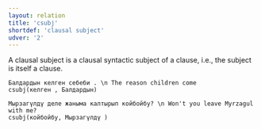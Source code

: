 ```yaml
---
layout: relation
title: 'csubj'
shortdef: 'clausal subject'
udver: '2'
---
```


A clausal subject is a clausal syntactic subject of a clause,
i.e., the subject is itself a clause.

~~~ sdparse
Балдардын келген себеби . \n The reason children come
csubj(келген , Балдардын)
~~~

~~~ sdparse
Мырзагүлдү деле жаныма калтырып койбойбу? \n Won't you leave Myrzagul with me?
csubj(койбойбу, Мырзагүлдү )
~~~

<!-- Interlanguage links updated Po 6. listopadu 2023, 21:42:43 CET -->
